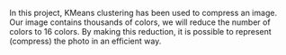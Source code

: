 In this project, KMeans clustering has been used to compress an image. Our image contains thousands of colors, we will reduce the number of colors to 16 colors. By making this reduction, it is possible to represent (compress) the photo in an efficient way.
